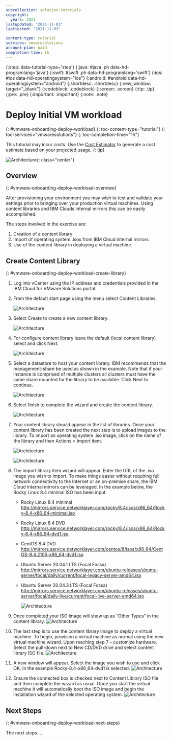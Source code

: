 ```yaml
---
subcollection: solution-tutorials
copyright:
  years: 2021
lastupdated: "2021-11-03"
lasttested: "2021-11-03"

content-type: tutorial
services: vmwaresolutions
account-plan: paid
completion-time: 1h
---
```


{:step: data-tutorial-type='step'}
{:java: #java .ph data-hd-programlang='java'}
{:swift: #swift .ph data-hd-programlang='swift'}
{:ios: #ios data-hd-operatingsystem="ios"}
{:android: #android data-hd-operatingsystem="android"}
{:shortdesc: .shortdesc}
{:new_window: target="_blank"}
{:codeblock: .codeblock}
{:screen: .screen}
{:tip: .tip}
{:pre: .pre}
{:important: .important}
{:note: .note}

# Deploy Initial VM workload
{: #vmware-onboarding-deploy-workload}
{: toc-content-type="tutorial"}
{: toc-services="vmwaresolutions"}
{: toc-completion-time="1h"}

<!--##istutorial#-->
This tutorial may incur costs. Use the [Cost Estimator](https://{DomainName}/estimator/review) to generate a cost estimate based on your projected usage.
{: tip}

<!--#/istutorial#-->



![Architecture](images/solution-vmware-onboarding-hidden/deploy-workload/journey-map.png){: class="center"}




## Overview
{: #vmware-onboarding-deploy-workload-overview}

After provisioning your  environment you may wish to test and validate your settings prior to bringing over your production virtual machines. Using content libraries and IBM Clouds internal mirrors this can be easily accomplished. 

The steps involved in the exercise are:

1. Creation of a content library
2. Import of operating system .isos from IBM Cloud internal mirrors
3. Use of the content library in deploying a virtual machine. 

<!--##istutorial#-->

## Create Content Library
{: #vmware-onboarding-deploy-workload-create-library}

1. Log into vCenter using the IP address and credentials provided in the IBM Cloud for VMware Solutions portal.

2. From the default start page using the menu select Content Libraries.

   ![Architecture](images/solution-vmware-onboarding-hidden/deploy-workload/content-lib-menu-item.png)

   

3. Select Create to create a new content library.

   ![Architecture](images/solution-vmware-onboarding-hidden/deploy-workload/create-content-lib.png)

   

4. For configure content library leave the default (local content library) select and click Next.

   ![Architecture](images/solution-vmware-onboarding-hidden/deploy-workload/config-content-lib.png)

   

5. Select a datastore to host your content library. IBM recommends that the management-share be used as shown in the example. Note that if your instance is comprised of multiple clusters all clusters must have the same share mounted for the library to be available. Click Next to continue.

   ![Architecture](images/solution-vmware-onboarding-hidden/deploy-workload/add-storage.png)
   

6. Select finish to complete the wizard and create the content library.

   ![Architecture](images/solution-vmware-onboarding-hidden/deploy-workload/ready-to-complete.png)

   

7. Your content library should appear in the list of libraries. Once your content library has been created the next step is to upload images to the library. To import an operating system .iso image, click on the name of the library and then Actions > Import item.

   ![Architecture](images/solution-vmware-onboarding-hidden/deploy-workload/content-libraries.png)

   

   ![Architecture](images/solution-vmware-onboarding-hidden/deploy-workload/import-iso.png)

   

8. The import library item wizard will appear. Enter the URL of the .iso image you wish to import. To make things easier without requiring full network connectivity to the Internet or an on-premise share, the IBM Cloud internal mirrors can be leveraged. In the example below, the Rocky Linux 8.4 minimal ISO has been input. 
   

   - Rocky Linux 8.4 minimal
     http://mirrors.service.networklayer.com/rocky/8.4/isos/x86_64/Rocky-8.4-x86_64-minimal.iso

   - Rocky Linux 8.4 DVD 
     http://mirrors.service.networklayer.com/rocky/8.4/isos/x86_64/Rocky-8.4-x86_64-dvd1.iso

   - CentOS 8.4 DVD
     http://mirrors.service.networklayer.com/centos/8/isos/x86_64/CentOS-8.4.2105-x86_64-dvd1.iso

   - Ubuntu Server 20.04.1 LTS (Focal Fossa)
     http://mirrors.service.networklayer.com/ubuntu-releases/ubuntu-server/focal/daily/current/focal-legacy-server-amd64.iso

   - Ubuntu Server 20.04.3 LTS (Focal Fossa)
     http://mirrors.service.networklayer.com/ubuntu-releases/ubuntu-server/focal/daily-live/current/focal-live-server-amd64.iso

     

     ![Architecture](images/solution-vmware-onboarding-hidden/deploy-workload/import-iso-url.png)

9. Once completed your ISO image will show up as “Other Types” in the content library.
   ![Architecture](images/solution-vmware-onboarding-hidden/deploy-workload/imported-iso-other-types.png)

   

10. The last step is to use the content library image to deploy a virtual machine. To begin, provision a virtual machine as normal using the new virtual machine wizard. Upon reaching step 7 – customize hardware. Select the pull-down next to New CD/DVD drive and select content library ISO file.
    ![Architecture](images/solution-vmware-onboarding-hidden/deploy-workload/new-vm-select-iso.png)

    

11. A new window will appear. Select the image you wish to use and click OK. In the example Rocky-8.4-x86_64-dvd1 is selected.
    ![Architecture](images/solution-vmware-onboarding-hidden/deploy-workload/choose-iso-mount.png)

12. Ensure the connected box is checked next to Content Library ISO file and then complete the wizard as usual. Once you start the virtual machine it will automatically boot the ISO image and begin the installation wizard of the selected operating system. 
    ![Architecture](images/solution-vmware-onboarding-hidden/deploy-workload/new-virtual-machine.png)

    

 

<!--#/istutorial#-->


## Next Steps
{: #vmware-onboarding-deploy-workload-next-steps}

The next steps....

